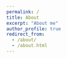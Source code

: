 ```yaml
---
permalink: /
title: About
excerpt: "About me"
author_profile: true
redirect_from: 
  - /about/
  - /about.html
---
```

